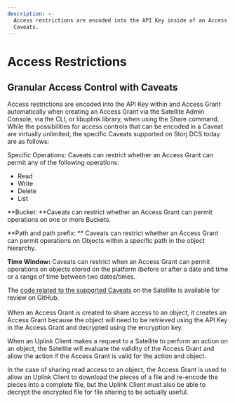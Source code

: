 ```yaml
---
description: >-
  Access restrictions are encoded into the API Key inside of an Access Grant via
  Caveats.
---
```


# Access Restrictions

## Granular Access Control with Caveats

Access restrictions are encoded into the API Key within and Access Grant automatically when creating an Access Grant via the Satellite Admin Console, via the CLI, or libuplink library, when using the Share command. While the possibilities for access controls that can be encoded in a Caveat are virtually unlimited, the specific Caveats supported on Storj DCS today are as follows:

Specific Operations: Caveats can restrict whether an Access Grant can permit any of the following operations:

* Read
* Write
* Delete
* List

**Bucket: **Caveats can restrict whether an Access Grant can permit operations on one or more Buckets.

**Path and path prefix: ** Caveats can restrict whether an Access Grant can permit operations on Objects within a specific path in the object hierarchy.

**Time Window:** Caveats can restrict when an Access Grant can permit operations on objects stored on the platform (before or after a date and time or a range of time between two dates/times.

The [code related to the supported Caveats](https://github.com/storj/storj/blob/master/pkg/macaroon/alias.go) on the Satellite is available for review on GitHub.\
\
When an Access Grant is created to share access to an object, it creates an Access Grant because the object will need to be retrieved using the API Key in the Access Grant and decrypted using the encryption key.

When an Uplink Client makes a request to a Satellite to perform an action on an object, the Satellite will evaluate the validity of the Access Grant and allow the action if the Access Grant is valid for the action and object.&#x20;

In the case of sharing read access to an object, the Access Grant is used to allow an Uplink Client to download the pieces of a file and re-encode the pieces into a complete file, but the Uplink Client must also be able to decrypt the encrypted file for file sharing to be actually useful.&#x20;

